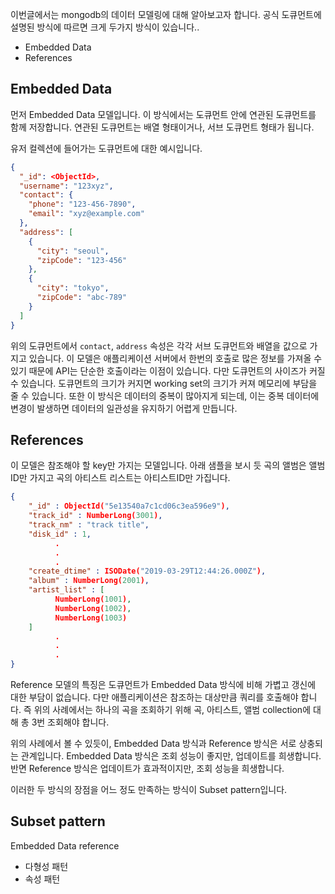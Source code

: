 이번글에서는 mongodb의 데이터 모델링에 대해 알아보고자 합니다.
공식 도큐먼트에 설명된 방식에 따르면 크게 두가지 방식이 있습니다.. 

- Embedded Data
- References

## Embedded Data

먼저 Embedded Data 모델입니다. 이 방식에서는 도큐먼트 안에 연관된 도큐먼트를 함께 저장합니다. 연관된 도큐먼트는 배열 형태이거나, 서브 도큐먼트 형태가 됩니다.

유저 컬렉션에 들어가는 도큐먼트에 대한 예시입니다. 
```json
{
  "_id": <ObjectId>,
  "username": "123xyz",
  "contact": {
    "phone": "123-456-7890",
    "email": "xyz@example.com"
  },
  "address": [
    {
      "city": "seoul",
      "zipCode": "123-456"
    },
    {
      "city": "tokyo",
      "zipCode": "abc-789"
    }
  ]
}
```

위의 도큐먼트에서 ```contact```, ```address``` 속성은 각각 서브 도큐먼트와 배열을 값으로 가지고 있습니다. 
이 모델은 애플리케이션 서버에서 한번의 호출로 많은 정보를 가져올 수 있기 때문에 API는 단순한 호출이라는 이점이 있습니다. 
다만 도큐먼트의 사이즈가 커질 수 있습니다. 도큐먼트의 크기가 커지면 working set의 크기가 커져 메모리에 부담을 줄 수 있습니다. 또한 이 방식은 데이터의 중복이 많아지게 되는데, 이는 중복 데이터에 변경이 발생하면 데이터의 일관성을 유지하기 어렵게 만듭니다.

## References

이 모델은 참조해야 할 key만 가지는 모델입니다. 아래 샘플을 보시 듯 곡의 앨범은 앨범ID만 가지고 곡의 아티스트 리스트는 아티스트ID만 가집니다. 
```json
{
    "_id" : ObjectId("5e13540a7c1cd06c3ea596e9"),
    "track_id" : NumberLong(3001),
    "track_nm" : "track title",
    "disk_id" : 1,
          .
          .
          .
    "create_dtime" : ISODate("2019-03-29T12:44:26.000Z"),
    "album" : NumberLong(2001),
    "artist_list" : [
          NumberLong(1001), 
          NumberLong(1002), 
          NumberLong(1003)
    ]
          .
          .
          .
}

```

Reference 모델의 특징은 도큐먼트가 Embedded Data 방식에 비해 가볍고 갱신에 대한 부담이 없습니다. 다만 애플리케이션은 참조하는 대상만큼 쿼리를 호출해야 합니다. 즉 위의 사례에서는 하나의 곡을 조회하기 위해 곡, 아티스트, 앨범 collection에 대해 총 3번 조회해야 합니다.


위의 사례에서 볼 수 있듯이, Embedded Data 방식과 Reference 방식은 서로 상충되는 관계입니다. 
Embedded Data 방식은 조회 성능이 좋지만, 업데이트를 희생합니다. 반면 Reference 방식은 업데이트가 효과적이지만, 조회 성능을 희생합니다. 

이러한 두 방식의 장점을 어느 정도 만족하는 방식이 Subset pattern입니다. 

## Subset pattern 



Embedded Data
reference 

- 다형성 패턴
- 속성 패턴 